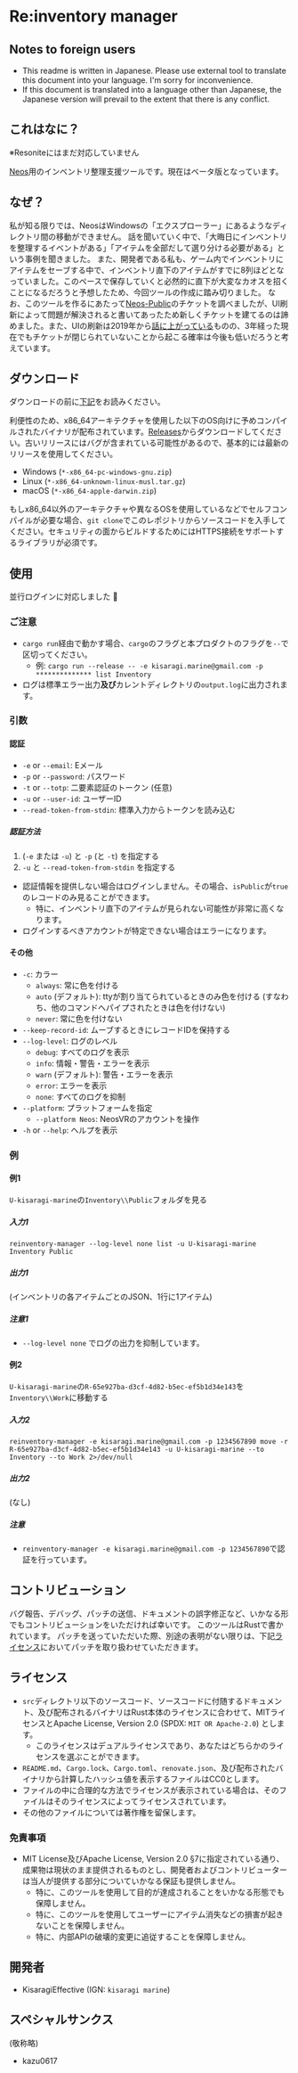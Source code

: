 # Re:inventory manager
## Notes to foreign users
* This readme is written in Japanese. Please use external tool to translate this document into your language. I'm sorry for inconvenience.
* If this document is translated into a language other than Japanese, the Japanese version will prevail to the extent that there is any conflict.

## これはなに？
※Resoniteにはまだ対応していません

[Neos](https://neos.com)用のインベントリ整理支援ツールです。現在はベータ版となっています。

## なぜ？
私が知る限りでは、NeosはWindowsの「エクスプローラー」にあるようなディレクトリ間の移動ができません。
話を聞いていく中で、「大晦日にインベントリを整理するイベントがある」「アイテムを全部だして選り分ける必要がある」という事例を聞きました。
また、開発者である私も、ゲーム内でインベントリにアイテムをセーブする中で、インベントリ直下のアイテムがすでに8列ほどとなっていました。このペースで保存していくと必然的に直下が大変なカオスを招くことになるだろうと予想したため、今回ツールの作成に踏み切りました。
なお、このツールを作るにあたって[Neos-Public](https://github.com/Neos-Metaverse/NeosPublic)のチケットを調べましたが、UI刷新によって問題が解決されると書いてあったため新しくチケットを建てるのは諦めました。また、UIの刷新は2019年から[話に上がっている](https://github.com/Neos-Metaverse/NeosPublic/issues/299)ものの、3年経った現在でもチケットが閉じられていないことから起こる確率は今後も低いだろうと考えています。

## ダウンロード
ダウンロードの前に[下記](#ライセンス)をお読みください。

利便性のため、x86\_64アーキテクチャを使用した以下のOS向けに予めコンパイルされたバイナリが配布されています。[Releases](https://github.com/KisaragiEffective/neosvr-inventory-management/releases)からダウンロードしてください。古いリリースにはバグが含まれている可能性があるので、基本的には最新のリリースを使用してください。
* Windows (`*-x86_64-pc-windows-gnu.zip`)
* Linux (`*-x86_64-unknown-linux-musl.tar.gz`)
* macOS (`*-x86_64-apple-darwin.zip`)

もしx86\_64以外のアーキテクチャや異なるOSを使用しているなどでセルフコンパイルが必要な場合、`git clone`でこのレポジトリからソースコードを入手してください。セキュリティの面からビルドするためにはHTTPS接続をサポートするライブラリが必須です。

## 使用
並行ログインに対応しました :tada:

### ご注意
* `cargo run`経由で動かす場合、`cargo`のフラグと本プロダクトのフラグを`--`で区切ってください。
  * 例: `cargo run --release -- -e kisaragi.marine@gmail.com -p ************** list Inventory`
* ログは標準エラー出力**及び**カレントディレクトリの`output.log`に出力されます。

### 引数
#### 認証
* `-e` or `--email`: Eメール
* `-p` or `--password`: パスワード
* `-t` or `--totp`: 二要素認証のトークン (任意)
* `-u` or `--user-id`: ユーザーID
* `--read-token-from-stdin`: 標準入力からトークンを読み込む

##### 認証方法
1. (`-e` または `-u`) と `-p` (と `-t`) を指定する
2. `-u` と `--read-token-from-stdin` を指定する

* 認証情報を提供しない場合はログインしません。その場合、`isPublic`が`true`のレコードのみ見ることができます。
  * 特に、インベントリ直下のアイテムが見られない可能性が非常に高くなります。
* ログインするべきアカウントが特定できない場合はエラーになります。

#### その他
* `-c`: カラー
  * `always`: 常に色を付ける
  * `auto` (デフォルト): ttyが割り当てられているときのみ色を付ける (すなわち、他のコマンドへパイプされたときは色を付けない)
  * `never`: 常に色を付けない
* `--keep-record-id`: ムーブするときにレコードIDを保持する
* `--log-level`: ログのレベル
  * `debug`: すべてのログを表示
  * `info`: 情報・警告・エラーを表示
  * `warn` (デフォルト): 警告・エラーを表示
  * `error`: エラーを表示
  * `none`: すべてのログを抑制
* `--platform`: プラットフォームを指定
  * `--platform Neos`: NeosVRのアカウントを操作 
* `-h` or `--help`: ヘルプを表示

### 例
#### 例1
`U-kisaragi-marine`の`Inventory\\Public`フォルダを見る

##### 入力1
```shell
reinventory-manager --log-level none list -u U-kisaragi-marine Inventory Public
```

##### 出力1
(インベントリの各アイテムごとのJSON、1行に1アイテム)

##### 注意1
* `--log-level none` でログの出力を抑制しています。

#### 例2
`U-kisaragi-marine`の`R-65e927ba-d3cf-4d82-b5ec-ef5b1d34e143`を`Inventory\\Work`に移動する

##### 入力2
```shell
reinventory-manager -e kisaragi.marine@gmail.com -p 1234567890 move -r R-65e927ba-d3cf-4d82-b5ec-ef5b1d34e143 -u U-kisaragi-marine --to Inventory --to Work 2>/dev/null
```

##### 出力2
(なし)

##### 注意
* `reinventory-manager -e kisaragi.marine@gmail.com -p 1234567890`で認証を行っています。

## コントリビューション
バグ報告、デバッグ、パッチの送信、ドキュメントの誤字修正など、いかなる形でもコントリビューションをいただければ幸いです。
このツールはRustで書かれています。
パッチを送っていただいた際、別途の表明がない限りは、下記[ライセンス](#ライセンス)においてパッチを取り扱わせていただきます。

## ライセンス
* `src`ディレクトリ以下のソースコード、ソースコードに付随するドキュメント、及び配布されるバイナリはRust本体のライセンスに合わせて、MITライセンスとApache License, Version 2.0 (SPDX: `MIT OR Apache-2.0`) とします。
  * このライセンスはデュアルライセンスであり、あなたはどちらかのライセンスを選ぶことができます。
* `README.md`、`Cargo.lock`、`Cargo.toml`、`renovate.json`、及び配布されたバイナリから計算したハッシュ値を表示するファイルはCC0とします。
* ファイルの中に合理的な方法でライセンスが表示されている場合は、そのファイルはそのライセンスによってライセンスされています。
* その他のファイルについては著作権を留保します。

### 免責事項
* MIT License及びApache License, Version 2.0 §7に指定されている通り、成果物は現状のまま提供されるものとし、開発者およびコントリビューターは当人が提供する部分についていかなる保証も提供しません。
  * 特に、このツールを使用して目的が達成されることをいかなる形態でも保障しません。
  * 特に、このツールを使用してユーザーにアイテム消失などの損害が起きないことを保障しません。
  * 特に、内部APIの破壊的変更に追従することを保障しません。

## 開発者
* KisaragiEffective (IGN: `kisaragi marine`)

## スペシャルサンクス
(敬称略)
* kazu0617
